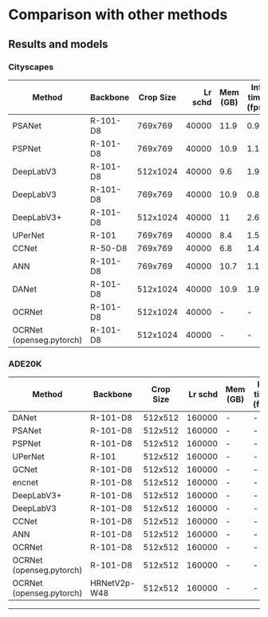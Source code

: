 # Comparison with other methods


## Results and models

### Cityscapes

|  Method   | Backbone | Crop Size | Lr schd | Mem (GB) | Inf time (fps) | mIoU  | mIoU(ms+flip) |
|-----------|----------|-----------|--------:|----------|----------------|------:|--------------:|
| PSANet | R-101-D8 | 769x769   |   40000 |     11.9 |           0.98 | 78.43 |         80.26 |
| PSPNet | R-101-D8 | 769x769   |   40000 |     10.9 |           1.15 | 79.08 |         80.28 |
| DeepLabV3 | R-101-D8 | 512x1024  |   40000 |      9.6 |           1.92 | 77.12 |         79.61 |
| DeepLabV3 | R-101-D8 | 769x769   |   40000 |     10.9 |           0.83 | 79.27 |         80.11 | 
| DeepLabV3+ | R-101-D8 | 512x1024  |   40000 |       11 |           2.60 | 80.21 |         81.82 | 
| UPerNet | R-101    | 769x769   |   40000 |      8.4 |           1.56 | 79.03 |         80.77 |
| CCNet  | R-50-D8  | 769x769   |   40000 |      6.8 |           1.43 | 78.46 |         79.93 |
| ANN    | R-101-D8 | 769x769   |   40000 |     10.7 |           1.15 | 79.32 |         80.94 |
| DANet  | R-101-D8 | 512x1024  |   40000 |     10.9 |           1.99 | 80.52 | -             |
| OCRNet | R-101-D8 | 512x1024  |   40000 |   -  |    -  |   79.88  |  -  |
| OCRNet (openseg.pytorch) | R-101-D8 | 512x1024  |   40000 |   -  |    -  |   79.58  |  -  |


### ADE20K
| Method | Backbone | Crop Size | Lr schd | Mem (GB) | Inf time (fps) | mIoU  | mIoU(ms+flip) |     
|--------|----------|-----------|--------:|----------|----------------|------:|--------------:|
| DANet  | R-101-D8 | 512x512   |  160000 | -        | -              | 44.17 |         45.02 |
| PSANet | R-101-D8 | 512x512   |  160000 | -        | -              | 43.74 |         45.38 |
| PSPNet | R-101-D8 | 512x512   |  160000 | -        | -              | 44.39 |         45.35 |
| UPerNet | R-101    | 512x512   |  160000 | -        | -              | 43.82 |         44.85 |
| GCNet  | R-101-D8 | 512x512   |  160000 | -        | -              | 43.69 |         45.21 | 
| encnet | R-101-D8 | 512x512   |  160000 | -        | -              | 42.61 |         44.01 |
| DeepLabV3+ | R-101-D8 | 512x512   |  160000 | -        | -              | 45.47 |         46.35 |
| DeepLabV3 | R-101-D8 | 512x512   |  160000 | -        | -              | 45.00 |         46.66 |
| CCNet  | R-101-D8 | 512x512   |  160000 | -        | -              | 43.71 |         45.04 |
| ANN    | R-101-D8 | 512x512   |  160000 | -        | -              | 42.94 |         44.06 | 
| OCRNet  | R-101-D8  | 512x512   |  160000  |    -  |    -  |  44.38  | - |
| OCRNet (openseg.pytorch)    | R-101-D8 | 512x512   |  160000 | -        | -              | - |         45.28 | 
| OCRNet (openseg.pytorch)   | HRNetV2p-W48 | 512x512   |  160000 | -        | -              | - |         45.66 | 


************************************
